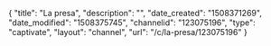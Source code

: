 {
    "title": "La presa",
    "description": "",
    "date_created": "1508371269",
    "date_modified": "1508375745",
    "channelid": "123075196",
    "type": "captivate",
    "layout": "channel",
    "url": "\/c\/la-presa\/123075196"
}